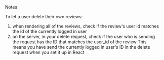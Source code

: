 Notes

To let a user delete their own reviews:

1. when rendering all of the reviews, check if the review's user id matches the id of the currently logged in user
2. on the server, in your delete request, check if the user who is sending the request has the ID that matches
   the user_id of the review
   This means you have send the currently logged in user's ID in the delete request when you set it up in React

